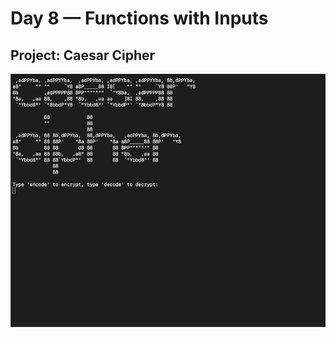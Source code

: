 <h1>Day 8 — Functions with Inputs</h1>
<h2>Project: Caesar Cipher</h2>
<img src="caesar-cipher.gif"> 